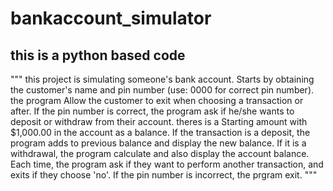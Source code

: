 # bankaccount_simulator

## this is a python based code 
"""
this project is simulating someone's bank account.
Starts by obtaining the customer's name and pin number (use: 0000 for correct pin number).
the program Allow the customer to exit when choosing a transaction or after.
If the pin number is correct, the program ask if he/she wants to deposit or withdraw from their account.
theres is a Starting amount with $1,000.00 in the account as a balance. If the transaction is a deposit,
the program adds to previous balance and display the new balance.
If it is a withdrawal, the program calculate and also display the account balance.
Each time, the program ask if they want to perform another transaction, and exits if they choose 'no'.
If the pin number is incorrect, the prgram exit.
"""
